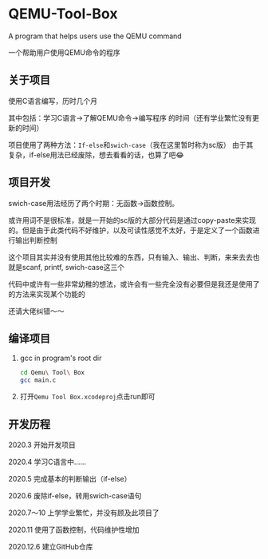 # QEMU-Tool-Box
A program that helps users use the QEMU command

一个帮助用户使用QEMU命令的程序

## 关于项目
使用C语言编写，历时几个月

其中包括：学习C语言->了解QEMU命令->编写程序 的时间（还有学业繁忙没有更新的时间）

项目使用了两种方法：`If-else`和`swich-case`（我在这里暂时称为sc版） 
由于其复杂，if-else用法已经废除，想去看看的话，也算了吧😂

## 项目开发
swich-case用法经历了两个时期：无函数->函数控制。

或许用词不是很标准，就是一开始的sc版的大部分代码是通过copy-paste来实现的。但是由于此类代码不好维护，以及可读性感觉不太好，于是定义了一个函数进行输出判断控制

这个项目其实并没有使用其他比较难的东西，只有输入、输出、判断，来来去去也就是scanf, printf, swich-case这三个

代码中或许有一些非常幼稚的想法，或许会有一些完全没有必要但是我还是使用了的方法来实现某个功能的

还请大佬纠错～～

## 编译项目

1. gcc in program's root dir
    ```bash
    cd Qemu\ Tool\ Box
    gcc main.c
    ```
2. 打开`Qemu Tool Box.xcodeproj`点击run即可


## 开发历程

2020.3 开始开发项目

2020.4 学习C语言中……

2020.5 完成基本的判断输出（if-else）

2020.6 废除if-else，转用swich-case语句

2020.7～10 上学学业繁忙，并没有顾及此项目了

2020.11 使用了函数控制，代码维护性增加

2020.12.6 建立GitHub仓库


